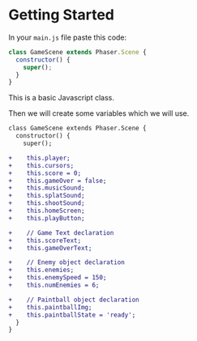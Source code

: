 # Getting Started

In your `main.js` file paste this code: 

```javascript
class GameScene extends Phaser.Scene {
  constructor() {
    super();
  }
}
```

This is a basic Javascript class.

Then we will create some variables which we will use.

```diff
class GameScene extends Phaser.Scene {
  constructor() {
    super();

+    this.player;
+    this.cursors;
+    this.score = 0;
+    this.gameOver = false;
+    this.musicSound;
+    this.splatSound;
+    this.shootSound;
+    this.homeScreen;
+    this.playButton;

+    // Game Text declaration
+    this.scoreText;
+    this.gameOverText;

+    // Enemy object declaration
+    this.enemies;
+    this.enemySpeed = 150;
+    this.numEnemies = 6;

+    // Paintball object declaration
+    this.paintballImg;
+    this.paintballState = 'ready';
  }
}
```
